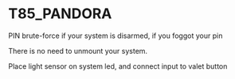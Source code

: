 # T85_PANDORA
PIN brute-force if your system is disarmed, if you foggot your pin

There is no need to unmount your system.

Place light sensor on system led, and connect input to valet button
